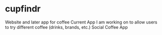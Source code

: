 # cupfindr
Website and later app for coffee
Current App I am working on to allow users to try different coffee (drinks, brands, etc.) Social Coffee App
